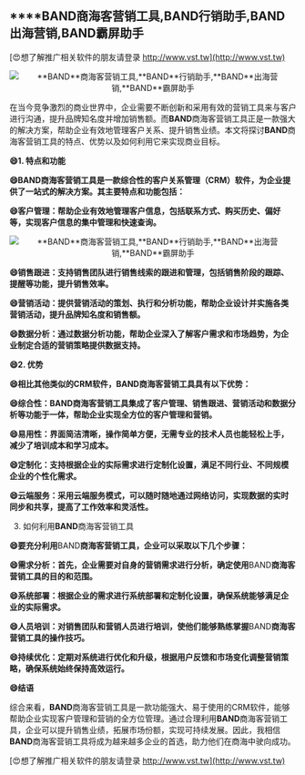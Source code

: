 ## ****BAND**商海客营销工具,**BAND**行销助手,**BAND**出海营销,**BAND**霸屏助手**

[😍想了解推广相关软件的朋友请登录 http://www.vst.tw](http://www.vst.tw)

 <center><img src="https://vst.tw/MP4/tuiguang/png/5.png" alt="**BAND**商海客营销工具,**BAND**行销助手,**BAND**出海营销,**BAND**霸屏助手"></center>

在当今竞争激烈的商业世界中，企业需要不断创新和采用有效的营销工具来与客户进行沟通，提升品牌知名度并增加销售额。而**BAND**商海客营销工具正是一款强大的解决方案，帮助企业有效地管理客户关系、提升销售业绩。本文将探讨**BAND**商海客营销工具的特点、优势以及如何利用它来实现商业目标。

**😄1. 特点和功能**

**😄**BAND**商海客营销工具是一款综合性的客户关系管理（CRM）软件，为企业提供了一站式的解决方案。其主要特点和功能包括：**

**😄客户管理：帮助企业有效地管理客户信息，包括联系方式、购买历史、偏好等，实现客户信息的集中管理和快速查询。**

 <center><img src="https://vst.tw/MP4/tuiguang/png/8.png" alt="**BAND**商海客营销工具,**BAND**行销助手,**BAND**出海营销,**BAND**霸屏助手"></center>

**😄销售跟进：支持销售团队进行销售线索的跟进和管理，包括销售阶段的跟踪、提醒等功能，提升销售效率。**

**😄营销活动：提供营销活动的策划、执行和分析功能，帮助企业设计并实施各类营销活动，提升品牌知名度和销售额。**

**😄数据分析：通过数据分析功能，帮助企业深入了解客户需求和市场趋势，为企业制定合适的营销策略提供数据支持。**

**😄2. 优势**

**😄相比其他类似的CRM软件，**BAND**商海客营销工具具有以下优势：**

**😄综合性：**BAND**商海客营销工具集成了客户管理、销售跟进、营销活动和数据分析等功能于一体，帮助企业实现全方位的客户管理和营销。**

**😄易用性：界面简洁清晰，操作简单方便，无需专业的技术人员也能轻松上手，减少了培训成本和学习成本。**

**😄定制化：支持根据企业的实际需求进行定制化设置，满足不同行业、不同规模企业的个性化需求。**

**😄云端服务：采用云端服务模式，可以随时随地通过网络访问，实现数据的实时同步和共享，提高了工作效率和灵活性。**

3. 如何利用**BAND**商海客营销工具

**😄要充分利用**BAND**商海客营销工具，企业可以采取以下几个步骤：**

**😄需求分析：首先，企业需要对自身的营销需求进行分析，确定使用**BAND**商海客营销工具的目的和范围。**

**😄系统部署：根据企业的需求进行系统部署和定制化设置，确保系统能够满足企业的实际需求。**

**😄人员培训：对销售团队和营销人员进行培训，使他们能够熟练掌握**BAND**商海客营销工具的操作技巧。**

**😄持续优化：定期对系统进行优化和升级，根据用户反馈和市场变化调整营销策略，确保系统始终保持高效运行。**

**😄结语**

综合来看，**BAND**商海客营销工具是一款功能强大、易于使用的CRM软件，能够帮助企业实现客户管理和营销的全方位管理。通过合理利用**BAND**商海客营销工具，企业可以提升销售业绩，拓展市场份额，实现可持续发展。因此，我相信**BAND**商海客营销工具将成为越来越多企业的首选，助力他们在商海中驶向成功。

[😍想了解推广相关软件的朋友请登录 http://www.vst.tw](http://www.vst.tw)



